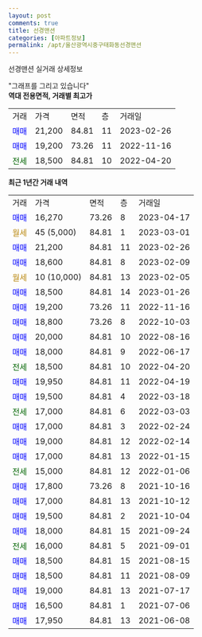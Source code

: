 ```yaml
---
layout: post
comments: true
title: 선경맨션
categories: [아파트정보]
permalink: /apt/울산광역시중구태화동선경맨션
---
```


선경맨션 실거래 상세정보

<script type="text/javascript">
  google.charts.load('current', {'packages':['line', 'corechart']});
  google.charts.setOnLoadCallback(drawChart);

  function drawChart() {
    var data = new google.visualization.DataTable();
    data.addColumn('date', '거래일');
    data.addColumn('number', "매매");
    data.addColumn('number', "전세");
    data.addColumn('number', "전매");

    data.addRows([[new Date(Date.parse("2023-04-17")), 16270, null, null], [new Date(Date.parse("2023-03-01")), null, null, null], [new Date(Date.parse("2023-02-26")), 21200, null, null], [new Date(Date.parse("2023-02-09")), 18600, null, null], [new Date(Date.parse("2023-02-05")), null, null, null], [new Date(Date.parse("2023-01-26")), 18500, null, null], [new Date(Date.parse("2022-11-16")), 19200, null, null], [new Date(Date.parse("2022-10-03")), 18800, null, null], [new Date(Date.parse("2022-08-16")), 20000, null, null], [new Date(Date.parse("2022-06-17")), 18000, null, null], [new Date(Date.parse("2022-04-20")), null, 18500, null], [new Date(Date.parse("2022-04-19")), 19950, null, null], [new Date(Date.parse("2022-03-18")), 19500, null, null], [new Date(Date.parse("2022-03-03")), null, 17000, null], [new Date(Date.parse("2022-02-24")), 17000, null, null], [new Date(Date.parse("2022-02-14")), 19000, null, null], [new Date(Date.parse("2022-01-15")), 17000, null, null], [new Date(Date.parse("2022-01-06")), null, 15000, null], [new Date(Date.parse("2021-10-16")), 17800, null, null], [new Date(Date.parse("2021-10-12")), 17000, null, null], [new Date(Date.parse("2021-10-04")), 19500, null, null], [new Date(Date.parse("2021-09-24")), 18000, null, null], [new Date(Date.parse("2021-09-01")), null, 16000, null], [new Date(Date.parse("2021-08-15")), 18500, null, null], [new Date(Date.parse("2021-08-09")), 18500, null, null], [new Date(Date.parse("2021-07-17")), 19000, null, null], [new Date(Date.parse("2021-07-06")), 16500, null, null], [new Date(Date.parse("2021-06-08")), 17950, null, null]]);

    var options = {
      hAxis: {
        format: 'yyyy/MM/dd'
      },    
      lineWidth: 0,
      pointsVisible: true,    
      title: '최근 1년간 유형별 실거래가 분포',
      legend: { position: 'bottom' }
    };

    var formatter = new google.visualization.NumberFormat({pattern:'###,###'} );
    formatter.format(data, 1);
    formatter.format(data, 2);
    
    setTimeout(function() {
        var chart = new google.visualization.LineChart(document.getElementById('columnchart_material'));
        chart.draw(data, (options));
        document.getElementById('loading').style.display = 'none';
    }, 200);
  }
</script>


<div id="loading" style="z-index:20; display: block; margin-left: 0px">"그래프를 그리고 있습니다"</div>
<div id="columnchart_material" style="width: 95%; margin-left: 0px; display: block"></div>
<!-- contents start -->
<b>역대 전용면적, 거래별 최고가</b>
<table class="sortable">
    <tr>
      <td>거래</td>
      <td>가격</td>
      <td>면적</td>
      <td>층</td>
      <td>거래일</td>
    </tr>
        <tr>
          <td><a style="color: blue">매매</a></td>
          <td>21,200</td>
          <td>84.81</td>
          <td>11</td>
          <td>2023-02-26</td>
        </tr>            <tr>
          <td><a style="color: blue">매매</a></td>
          <td>19,200</td>
          <td>73.26</td>
          <td>11</td>
          <td>2022-11-16</td>
        </tr>        
        <tr>
              <td><a style="color: darkgreen">전세</a></td>
              <td>18,500</td>
              <td>84.81</td>
              <td>10</td>
              <td>2022-04-20</td>
            </tr>        
    
</table>

<b>최근 1년간 거래 내역</b>

<table class="sortable">
    <tr>
      <td>거래</td>
      <td>가격</td>
      <td>면적</td>
      <td>층</td>
      <td>거래일</td>
    </tr>
    <tr>
      <td><a style="color: blue">매매</a></td>
      <td>16,270</td>
      <td>73.26</td>
      <td>8</td>
      <td>2023-04-17</td>
    </tr>          <tr>
      <td><a style="color: darkgoldenrod">월세</a></td>
      <td>45 (5,000)</td>
      <td>84.81</td>
      <td>1</td>
      <td>2023-03-01</td>
    </tr>          <tr>
      <td><a style="color: blue">매매</a></td>
      <td>21,200</td>
      <td>84.81</td>
      <td>11</td>
      <td>2023-02-26</td>
    </tr>          <tr>
      <td><a style="color: blue">매매</a></td>
      <td>18,600</td>
      <td>84.81</td>
      <td>8</td>
      <td>2023-02-09</td>
    </tr>          <tr>
      <td><a style="color: darkgoldenrod">월세</a></td>
      <td>10 (10,000)</td>
      <td>84.81</td>
      <td>13</td>
      <td>2023-02-05</td>
    </tr>          <tr>
      <td><a style="color: blue">매매</a></td>
      <td>18,500</td>
      <td>84.81</td>
      <td>14</td>
      <td>2023-01-26</td>
    </tr>          <tr>
      <td><a style="color: blue">매매</a></td>
      <td>19,200</td>
      <td>73.26</td>
      <td>11</td>
      <td>2022-11-16</td>
    </tr>          <tr>
      <td><a style="color: blue">매매</a></td>
      <td>18,800</td>
      <td>73.26</td>
      <td>8</td>
      <td>2022-10-03</td>
    </tr>          <tr>
      <td><a style="color: blue">매매</a></td>
      <td>20,000</td>
      <td>84.81</td>
      <td>10</td>
      <td>2022-08-16</td>
    </tr>          <tr>
      <td><a style="color: blue">매매</a></td>
      <td>18,000</td>
      <td>84.81</td>
      <td>9</td>
      <td>2022-06-17</td>
    </tr>          <tr>
      <td><a style="color: darkgreen">전세</a></td>
      <td>18,500</td>
      <td>84.81</td>
      <td>10</td>
      <td>2022-04-20</td>
    </tr>          <tr>
      <td><a style="color: blue">매매</a></td>
      <td>19,950</td>
      <td>84.81</td>
      <td>11</td>
      <td>2022-04-19</td>
    </tr>          <tr>
      <td><a style="color: blue">매매</a></td>
      <td>19,500</td>
      <td>84.81</td>
      <td>4</td>
      <td>2022-03-18</td>
    </tr>          <tr>
      <td><a style="color: darkgreen">전세</a></td>
      <td>17,000</td>
      <td>84.81</td>
      <td>6</td>
      <td>2022-03-03</td>
    </tr>          <tr>
      <td><a style="color: blue">매매</a></td>
      <td>17,000</td>
      <td>84.81</td>
      <td>3</td>
      <td>2022-02-24</td>
    </tr>          <tr>
      <td><a style="color: blue">매매</a></td>
      <td>19,000</td>
      <td>84.81</td>
      <td>12</td>
      <td>2022-02-14</td>
    </tr>          <tr>
      <td><a style="color: blue">매매</a></td>
      <td>17,000</td>
      <td>84.81</td>
      <td>13</td>
      <td>2022-01-15</td>
    </tr>          <tr>
      <td><a style="color: darkgreen">전세</a></td>
      <td>15,000</td>
      <td>84.81</td>
      <td>12</td>
      <td>2022-01-06</td>
    </tr>          <tr>
      <td><a style="color: blue">매매</a></td>
      <td>17,800</td>
      <td>73.26</td>
      <td>8</td>
      <td>2021-10-16</td>
    </tr>          <tr>
      <td><a style="color: blue">매매</a></td>
      <td>17,000</td>
      <td>84.81</td>
      <td>13</td>
      <td>2021-10-12</td>
    </tr>          <tr>
      <td><a style="color: blue">매매</a></td>
      <td>19,500</td>
      <td>84.81</td>
      <td>2</td>
      <td>2021-10-04</td>
    </tr>          <tr>
      <td><a style="color: blue">매매</a></td>
      <td>18,000</td>
      <td>84.81</td>
      <td>15</td>
      <td>2021-09-24</td>
    </tr>          <tr>
      <td><a style="color: darkgreen">전세</a></td>
      <td>16,000</td>
      <td>84.81</td>
      <td>5</td>
      <td>2021-09-01</td>
    </tr>          <tr>
      <td><a style="color: blue">매매</a></td>
      <td>18,500</td>
      <td>84.81</td>
      <td>15</td>
      <td>2021-08-15</td>
    </tr>          <tr>
      <td><a style="color: blue">매매</a></td>
      <td>18,500</td>
      <td>84.81</td>
      <td>11</td>
      <td>2021-08-09</td>
    </tr>          <tr>
      <td><a style="color: blue">매매</a></td>
      <td>19,000</td>
      <td>84.81</td>
      <td>13</td>
      <td>2021-07-17</td>
    </tr>          <tr>
      <td><a style="color: blue">매매</a></td>
      <td>16,500</td>
      <td>84.81</td>
      <td>1</td>
      <td>2021-07-06</td>
    </tr>          <tr>
      <td><a style="color: blue">매매</a></td>
      <td>17,950</td>
      <td>84.81</td>
      <td>13</td>
      <td>2021-06-08</td>
    </tr>      </table>
<!-- contents end -->    

